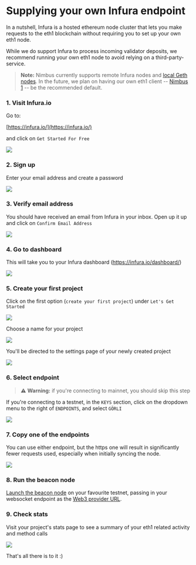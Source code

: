 # Supplying your own Infura endpoint


In a nutshell, Infura is a hosted ethereum node cluster that lets you make requests to the eth1 blockchain without requiring you to set up your own eth1 node.

While we do support Infura to process incoming validator deposits, we recommend running your own eth1 node to avoid relying on a third-party-service.

> **Note:** Nimbus currently supports remote Infura nodes and [local Geth nodes](./eth1.md#geth). In the future, we plan on having our own eth1 client -- [Nimbus 1](https://github.com/status-im/nimbus) -- be the recommended default.

### 1. Visit Infura.io

Go to:

[https://infura.io/](https://infura.io/)

and click on `Get Started For Free`

![](https://i.imgur.com/BtStgup.png)

### 2. Sign up

Enter your email address and create a password

![](https://i.imgur.com/al1OsdR.png)

### 3. Verify email address
You should have received an email from Infura in your inbox. Open up it up and click on `Confirm Email Address`

![](https://i.imgur.com/EAD8ZhV.png)

### 4. Go to dashboard
This will take you to your Infura dashboard (https://infura.io/dashboard/)

![](https://i.imgur.com/LuNcoYr.png)

### 5. Create your first project

Click on the first option (`create your first project`) under `Let's Get Started`

![](https://i.imgur.com/wBAGhcs.png)

Choose a name for your project

![](https://i.imgur.com/yr5vnSo.png)

You'll be directed to the settings page of your newly created project

![](https://i.imgur.com/kx3R8XS.png)

### 6. Select endpoint

> ⚠️  **Warning:** if you're connecting to mainnet, you should skip this step

If you're connecting to a testnet, in the `KEYS` section, click on the dropdown menu to the right of `ENDPOINTS`, and select `GÖRLI`

![](https://i.imgur.com/MKZ6rVc.png)


### 7. Copy one of the endpoints

You can use either endpoint, but the https one will result in significantly fewer requests used, especially when initially syncing the node.

![](https://i.imgur.com/OfI3tKO.png)

### 8. Run the beacon node

[Launch the beacon node](./start-syncing.md) on your favourite testnet, passing in your websocket endpoint as the [Web3 provider URL](./start-syncing.md#web3-provider-url).



### 9. Check stats

Visit your project's stats page to see a summary of your eth1 related activity and method calls

![](https://i.imgur.com/MZVTHHV.png)

That's all there is to it :)
